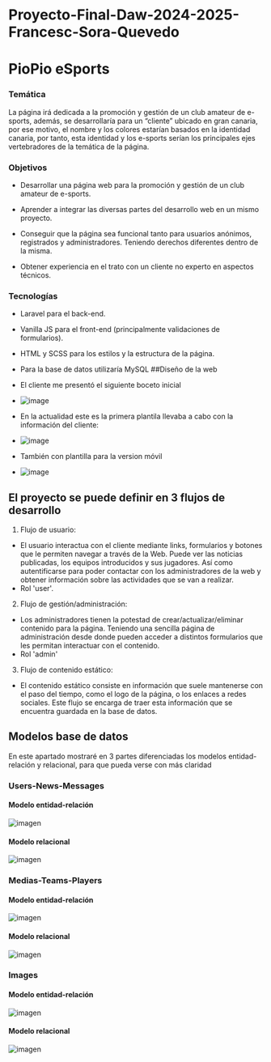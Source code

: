 # Proyecto-Final-Daw-2024-2025-Francesc-Sora-Quevedo
# **PioPio eSports**
### Temática
La página irá dedicada a la promoción y gestión de un club amateur de e-sports, además, se desarrollaría para un “cliente” ubicado en gran canaria, por ese motivo, el nombre y los colores estarían basados en la identidad canaria, por tanto, esta identidad y los e-sports serían los principales ejes vertebradores de la temática de la página.
### Objetivos
-   Desarrollar una página web para la promoción y gestión de un club amateur de e-sports.
    
-   Aprender a integrar las diversas partes del desarrollo web en un mismo proyecto.
    
-   Conseguir que la página sea funcional tanto para usuarios anónimos, registrados y administradores. Teniendo derechos diferentes dentro de la misma.

-   Obtener experiencia en el trato con un cliente no experto en aspectos técnicos.
### Tecnologías
-   Laravel para el back-end.
    
-   Vanilla JS para el front-end (principalmente validaciones de formularios).
    
-   HTML y SCSS para los estilos y la estructura de la página.
    
-   Para la base de datos utilizaría MySQL
##Diseño de la web
-  El cliente me presentó el siguiente boceto inicial
-  ![image](https://github.com/user-attachments/assets/5f5d51b2-0972-423e-9906-66c97ed87126)
-  En la actualidad este es la primera plantila llevaba a cabo con la información del cliente:
-  ![image](https://github.com/user-attachments/assets/c2ab1814-ad49-4523-9bb6-953fbb446d95)
-  También con plantilla para la version móvil
-  ![image](https://github.com/user-attachments/assets/68370443-6630-4254-9053-029781118449)
 

## El proyecto se puede definir en 3 flujos de desarrollo
1. Flujo de usuario:
-  El usuario interactua con el cliente mediante links, formularios y botones que le permiten navegar a través de la Web. Puede ver las noticias publicadas, los equipos introducidos y sus jugadores. Así como autentificarse para poder contactar con los administradores de la web y obtener información sobre las actividades que se van a realizar.
-  Rol 'user'.
2. Flujo de gestión/administración:
-  Los administradores tienen la potestad de crear/actualizar/eliminar contenido para la página. Teniendo una sencilla página de administración desde donde pueden acceder a distintos formularios que les permitan interactuar con el contenido.
-  Rol 'admin'
3. Flujo de contenido estático:
-  El contenido estático consiste en información que suele mantenerse con el paso del tiempo, como el logo de la página, o los enlaces a redes sociales. Este flujo se encarga de traer esta información que se encuentra guardada en la base de datos.
## Modelos base de datos

En este apartado mostraré en 3 partes diferenciadas los modelos entidad-relación y relacional, para que pueda verse con más claridad

### Users-News-Messages

#### Modelo entidad-relación
![imagen](https://github.com/user-attachments/assets/22ff96ad-1ba5-4dc1-a183-860dc7180c45)

#### Modelo relacional
![imagen](https://github.com/user-attachments/assets/034a6bcd-b364-4c0c-8755-4b442b31b0e0)

### Medias-Teams-Players

#### Modelo entidad-relación
![imagen](https://github.com/user-attachments/assets/345e2f50-5fc4-4287-afb7-e315133366ca)

#### Modelo relacional
![imagen](https://github.com/user-attachments/assets/352511a0-2c2c-4ae4-90dd-ec20c4e66783)

### Images

#### Modelo entidad-relación
![imagen](https://github.com/user-attachments/assets/5a110921-f900-4404-ae2a-078f4e937b5e)

#### Modelo relacional
![imagen](https://github.com/user-attachments/assets/890eba02-2c5f-40d9-9548-c18df260bc8c)


